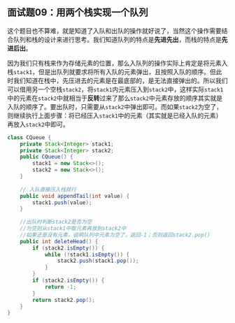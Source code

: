 ## 面试题09：用两个栈实现一个队列

这个题目也不算难，就是知道了入队和出队的操作就好说了，当然这个操作需要结合队列和栈的设计来进行思考。我们知道队列的特点是**先进先出**，而栈的特点是**先进后出**。

因为我们只有栈来作为存储元素的位置，那么入队列的操作实际上肯定是将元素入栈`stack1`，但是出队列就要求将所有入队的元素弹出，且按照入队的顺序。但此时我们知道在栈中，先压进去的元素是在最底部的，是无法直接弹出的。所以我们可以借用另一个空栈`stack2`，将`stack1`内元素压入到`stack2`中，这样实际`stack1`中的元素在`stack2`中就相当于**反转**过来了那么`stack2`中元素存放的顺序其实就是入队的顺序了。要出队时，只需要从`stack2`中弹出即可。而如果`stack2`为空了，则继续执行上面步骤：将已经压入`stack1`中的元素（其实就是已经入队的元素）再放入`stack2`中即可。

```java
class CQueue {
    private Stack<Integer> stack1;
    private Stack<Integer> stack2;
    public CQueue() {
        stack1 = new Stack<>();
        stack2 = new Stack<>();
    }
    
  	// 入队直接压入栈就行
    public void appendTail(int value) {
        stack1.push(value);  
    }
    
  	//出队时判断stack2是否为空
  	//为空则从stack1中取元素再放到stack2中
  	//如果还是没有元素，说明队列中元素为空了，返回-1；否则返回stack2.pop()
    public int deleteHead() {
        if (stack2.isEmpty()) {
            while (!stack1.isEmpty()) {
                stack2.push(stack1.pop());
            }
        }
        if (stack2.isEmpty()) {
            return -1;
        }
        return stack2.pop();
    }
}
```

